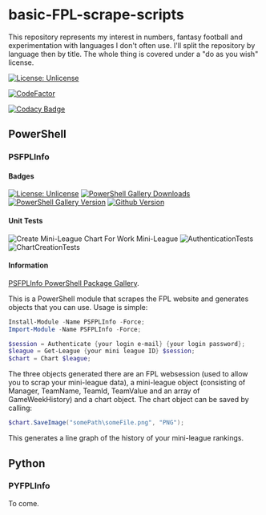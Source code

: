 # basic-FPL-scrape-scripts
This repository represents my interest in numbers, fantasy football and experimentation with languages I don't often use.  I'll split the repository by language then by title.  The whole thing is covered under a "do as you wish" license.

[![License: Unlicense](https://img.shields.io/badge/license-Unlicense-blue.svg)](http://unlicense.org/)

[![CodeFactor](https://www.codefactor.io/repository/github/c-wilkinson/basic-fpl-scrape-scripts/badge/master)](https://www.codefactor.io/repository/github/c-wilkinson/basic-fpl-scrape-scripts/overview/master)

[![Codacy Badge](https://api.codacy.com/project/badge/Grade/dc32810f6695438498ec61bdadadb61e)](https://www.codacy.com/manual/c-wilkinson/basic-FPL-scrape-scripts?utm_source=github.com&amp;utm_medium=referral&amp;utm_content=c-wilkinson/basic-FPL-scrape-scripts&amp;utm_campaign=Badge_Grade)

## PowerShell
### PSFPLInfo
#### Badges
[![License: Unlicense](https://img.shields.io/badge/license-Unlicense-blue.svg)](http://unlicense.org/)
[![PowerShell Gallery Downloads](https://img.shields.io/powershellgallery/dt/PSFPLInfo?style=plastic)](https://www.powershellgallery.com/packages/PSFPLInfo)
[![PowerShell Gallery Version](https://img.shields.io/powershellgallery/v/PSFPLInfo?style=plastic)](https://www.powershellgallery.com/packages/PSFPLInfo)
[![Github Version](https://img.shields.io/github/v/release/c-wilkinson/basic-FPL-scrape-scripts?sort=semver&style=plastic)](https://github.com/c-wilkinson/basic-FPL-scrape-scripts/releases)
#### Unit Tests
![Create Mini-League Chart For Work Mini-League](https://github.com/c-wilkinson/basic-FPL-scrape-scripts/workflows/Create%20Mini-League%20Chart%20For%20Work%20Mini-League/badge.svg)
![AuthenticationTests](https://github.com/c-wilkinson/basic-FPL-scrape-scripts/workflows/AuthenticationTests/badge.svg)![ChartCreationTests](https://github.com/c-wilkinson/basic-FPL-scrape-scripts/workflows/ChartCreationTests/badge.svg)

#### Information
[PSFPLInfo PowerShell Package Gallery](https://www.powershellgallery.com/packages/PSFPLInfo).

This is a PowerShell module that scrapes the FPL website and generates objects that you can use.  Usage is simple:

```powershell
Install-Module -Name PSFPLInfo -Force; 
Import-Module -Name PSFPLInfo -Force; 

$session = Authenticate {your login e-mail} {your login password};
$league = Get-League {your mini league ID} $session;
$chart = Chart $league;
```

The three objects generated there are an FPL websession (used to allow you to scrap your mini-league data), a mini-league object (consisting of Manager, TeamName, TeamId, TeamValue and an array of GameWeekHistory) and a chart object.  The chart object can be saved by calling:

```powershell
$chart.SaveImage("somePath\someFile.png", "PNG");
```

This generates a line graph of the history of your mini-league rankings.

## Python
### PYFPLInfo

To come.
